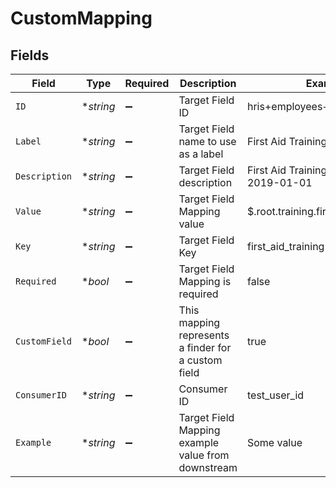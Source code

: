 # CustomMapping


## Fields

| Field                                               | Type                                                | Required                                            | Description                                         | Example                                             |
| --------------------------------------------------- | --------------------------------------------------- | --------------------------------------------------- | --------------------------------------------------- | --------------------------------------------------- |
| `ID`                                                | **string*                                           | :heavy_minus_sign:                                  | Target Field ID                                     | hris+employees+first_aid_training                   |
| `Label`                                             | **string*                                           | :heavy_minus_sign:                                  | Target Field name to use as a label                 | First Aid Training                                  |
| `Description`                                       | **string*                                           | :heavy_minus_sign:                                  | Target Field description                            | First Aid Training completed after 2019-01-01       |
| `Value`                                             | **string*                                           | :heavy_minus_sign:                                  | Target Field Mapping value                          | $.root.training.first_aid                           |
| `Key`                                               | **string*                                           | :heavy_minus_sign:                                  | Target Field Key                                    | first_aid_training                                  |
| `Required`                                          | **bool*                                             | :heavy_minus_sign:                                  | Target Field Mapping is required                    | false                                               |
| `CustomField`                                       | **bool*                                             | :heavy_minus_sign:                                  | This mapping represents a finder for a custom field | true                                                |
| `ConsumerID`                                        | **string*                                           | :heavy_minus_sign:                                  | Consumer ID                                         | test_user_id                                        |
| `Example`                                           | **string*                                           | :heavy_minus_sign:                                  | Target Field Mapping example value from downstream  | Some value                                          |